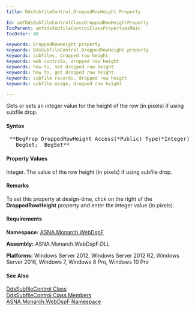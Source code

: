 ```yaml
---
title: DdsSubfileControl.DroppedRowHeight Property

Id: amfDdsSubfileControlClassDroppedRowHeightProperty
TocParent: amfddsSubfileControlClassPropertiesMain
TocOrder: 40

keywords: DroppedRowHeight property
keywords: DdsSubfileControl.DroppedRowHeight property
keywords: subfiles, dropped row height
keywords: web controls, dropped row height
keywords: how to, set dropped row height
keywords: how to, get dropped row height
keywords: subfile records, dropped row height
keywords: subfile usage, dropped row height

---
```


Gets or sets an integer value for the height of the row (in pixels) if using subfile drop. 

#### Syntax
<pre class="prettyprint"> **BegProp DroppedRowHeight Access(*Public) Type(*Integer)
   BegGet;  BegSet** </pre>

#### Property Values
Integer. The value of the row height (in pixels) if using subfile drop.

#### Remarks
To set this property at design-time, click on the right of the **DroppedRowHeight** property and enter the integer value (in pixels). 

#### Requirements
**Namespace:** [ASNA.Monarch.WebDspF](amfWebDspFNamespace.html)

**Assembly:** ASNA.Monarch.WebDspF.DLL

**Platforms:** Windows Server 2012, Windows Server 2012 R2, Windows Server 2016, Windows 7, Windows 8 Pro, Windows 10 Pro

#### See Also
[ DdsSubfileControl Class](amfddsSubfileControlClass.html) <br /> [ DdsSubfileControl Class Members](amfddsSubfileControlClassMembers.html) <br /> [ ASNA.Monarch.WebDspF Namespace](amfWebDspFNamespace.html) 
